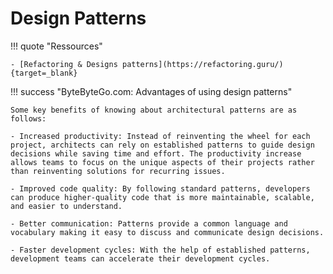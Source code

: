 # Design Patterns

!!! quote "Ressources"

    - [Refactoring & Designs patterns](https://refactoring.guru/){target=_blank}

!!! success "ByteByteGo.com: Advantages of using design patterns"

    Some key benefits of knowing about architectural patterns are as follows:

    - Increased productivity: Instead of reinventing the wheel for each project, architects can rely on established patterns to guide design decisions while saving time and effort. The productivity increase allows teams to focus on the unique aspects of their projects rather than reinventing solutions for recurring issues.

    - Improved code quality: By following standard patterns, developers can produce higher-quality code that is more maintainable, scalable, and easier to understand.

    - Better communication: Patterns provide a common language and vocabulary making it easy to discuss and communicate design decisions.

    - Faster development cycles: With the help of established patterns, development teams can accelerate their development cycles.
